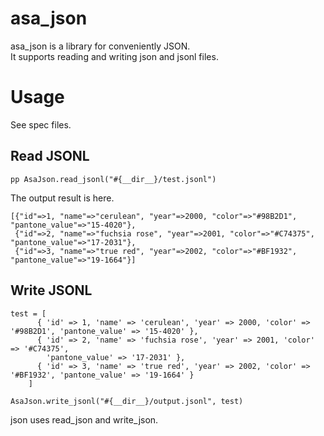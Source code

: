 <!---------------------------->
<!-- multilingual suffix: en, ja -->
<!-- no suffix: en -->
<!---------------------------->

<!-- $ mmg README.base.md -->

# asa_json

asa_json is a library for conveniently JSON.  
It supports reading and writing json and jsonl files.

# Usage

See spec files.

## Read JSONL

```
pp AsaJson.read_jsonl("#{__dir__}/test.jsonl")
```

The output result is here.

```
[{"id"=>1, "name"=>"cerulean", "year"=>2000, "color"=>"#98B2D1", "pantone_value"=>"15-4020"},
 {"id"=>2, "name"=>"fuchsia rose", "year"=>2001, "color"=>"#C74375", "pantone_value"=>"17-2031"},
 {"id"=>3, "name"=>"true red", "year"=>2002, "color"=>"#BF1932", "pantone_value"=>"19-1664"}]
```

## Write JSONL

```
test = [
      { 'id' => 1, 'name' => 'cerulean', 'year' => 2000, 'color' => '#98B2D1', 'pantone_value' => '15-4020' },
      { 'id' => 2, 'name' => 'fuchsia rose', 'year' => 2001, 'color' => '#C74375',
        'pantone_value' => '17-2031' },
      { 'id' => 3, 'name' => 'true red', 'year' => 2002, 'color' => '#BF1932', 'pantone_value' => '19-1664' }
    ]

AsaJson.write_jsonl("#{__dir__}/output.jsonl", test)
```

json uses read_json and write_json.